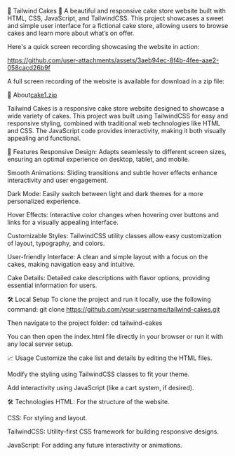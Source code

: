 🍰 Tailwind Cakes 🧁
A beautiful and responsive cake store website built with HTML, CSS, JavaScript, and TailwindCSS. This project showcases a sweet and simple user interface for a fictional cake store, allowing users to browse cakes and learn more about what’s on offer.



Here's a quick screen recording showcasing the website in action:

https://github.com/user-attachments/assets/3aeb94ec-8f4b-4fee-aae2-058cacd26b9f

A full screen recording of the website is available for download in a zip file:

📝 About[cake1.zip](https://github.com/user-attachments/files/19490650/cake1.zip)

Tailwind Cakes is a responsive cake store website designed to showcase a wide variety of cakes. This project was built using TailwindCSS for easy and responsive styling, combined with traditional web technologies like HTML and CSS. The JavaScript code provides interactivity, making it both visually appealing and functional.

🌟 Features
Responsive Design: Adapts seamlessly to different screen sizes, ensuring an optimal experience on desktop, tablet, and mobile.

Smooth Animations: Sliding transitions and subtle hover effects enhance interactivity and user engagement.

Dark Mode: Easily switch between light and dark themes for a more personalized experience.

Hover Effects: Interactive color changes when hovering over buttons and links for a visually appealing interface.

Customizable Styles: TailwindCSS utility classes allow easy customization of layout, typography, and colors.

User-friendly Interface: A clean and simple layout with a focus on the cakes, making navigation easy and intuitive.

Cake Details: Detailed cake descriptions with flavor options, providing essential information for users.


🛠 Local Setup
To clone the project and run it locally, use the following command:
git clone https://github.com/your-username/tailwind-cakes.git

Then navigate to the project folder:
cd tailwind-cakes

You can then open the index.html file directly in your browser or run it with any local server setup.

📈 Usage
Customize the cake list and details by editing the HTML files.

Modify the styling using TailwindCSS classes to fit your theme.

Add interactivity using JavaScript (like a cart system, if desired).

🛠️ Technologies
HTML: For the structure of the website.

CSS: For styling and layout.

TailwindCSS: Utility-first CSS framework for building responsive designs.

JavaScript: For adding any future interactivity or animations.
